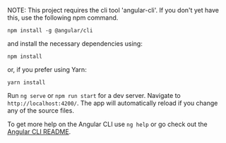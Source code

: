 

NOTE: This project requires the cli tool 'angular-cli'. If you don't yet have this, use the following npm command.

```
npm install -g @angular/cli
```

and install the necessary dependencies using:

```
npm install
```

or, if you prefer using Yarn:

```
yarn install
```

Run `ng serve` or `npm run start` for a dev server. Navigate to `http://localhost:4200/`. The app will automatically reload if you change any of the source files.


To get more help on the Angular CLI use `ng help` or go check out the [Angular CLI README](https://github.com/angular/angular-cli/blob/master/README.md).
